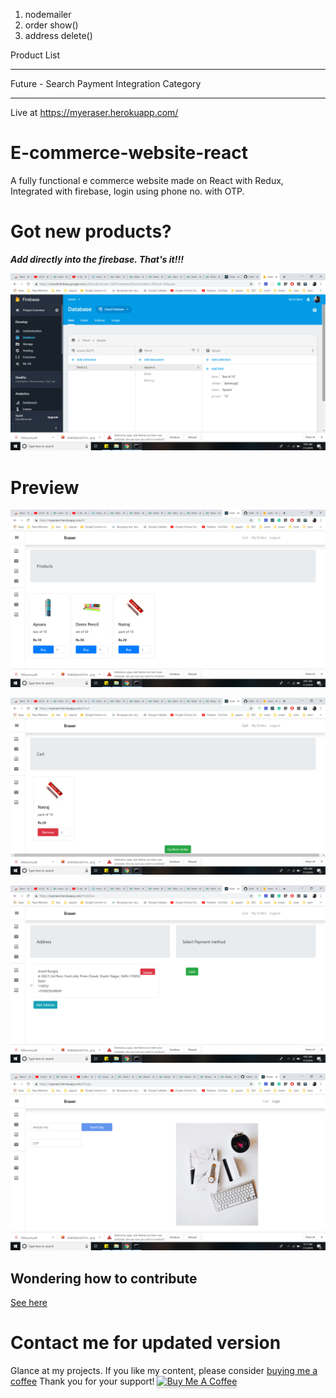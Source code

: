 1. nodemailer
2. order show()
3. address delete()

Product List

---

Future - Search
Payment Integration
Category

---

Live at https://myeraser.herokuapp.com/

# E-commerce-website-react

A fully functional e commerce website made on React with Redux, Integrated with firebase, login using phone no. with OTP.

# Got new products?

**_Add directly into the firebase. That's it!!!_**

![alt text](./readme/firebase.png)

# Preview

![alt text](./readme/listing.png)

![alt text](./readme/cart.png)

![alt text](./readme/address.png)

![alt tetx](./readme/login.png)

## Wondering how to contribute

[See here](https://github.com/Anant016/web-ide)

# Contact me for updated version

Glance at my projects. If you like my content, please consider [buying me a coffee](https://www.paypal.me/ARungta) Thank you for your support!
<a href="https://www.paypal.me/ARungta" target="_blank"><img src="https://www.buymeacoffee.com/assets/img/custom_images/orange_img.png" alt="Buy Me A Coffee" style="height: 41px !important;width: 174px !important;box-shadow: 0px 3px 2px 0px rgba(190, 190, 190, 0.5) !important;-webkit-box-shadow: 0px 3px 2px 0px rgba(190, 190, 190, 0.5) !important;" ></a>
